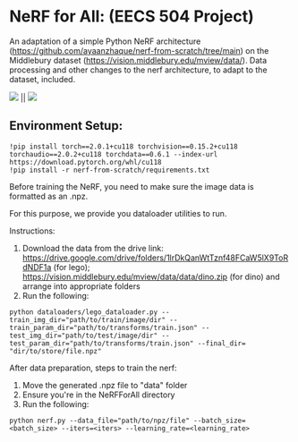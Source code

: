 # NeRF for All: (EECS 504 Project)

An adaptation of a simple Python NeRF architecture (https://github.com/ayaanzhaque/nerf-from-scratch/tree/main) on the Middlebury dataset (https://vision.middlebury.edu/mview/data/). Data processing and other changes to the nerf architecture, to adapt to the dataset, included.

![](https://github.com/anmolmansingh/NeRFForAll/blob/main/gifs/training.gif)     ||       ![](https://github.com/anmolmansingh/NeRFForAll/blob/main/gifs/depth.gif)

## Environment Setup:

```
!pip install torch==2.0.1+cu118 torchvision==0.15.2+cu118 torchaudio==2.0.2+cu118 torchdata==0.6.1 --index-url https://download.pytorch.org/whl/cu118
!pip install -r nerf-from-scratch/requirements.txt
```

Before training the NeRF, you need to make sure the image data is formatted as an .npz.

For this purpose, we provide you dataloader utilities to run.

Instructions:
1. Download the data from the drive link: https://drive.google.com/drive/folders/1lrDkQanWtTznf48FCaW5lX9ToRdNDF1a (for lego); https://vision.middlebury.edu/mview/data/data/dino.zip (for dino) and arrange into appropriate folders
2. Run the following:
```
python dataloaders/lego_dataloader.py --train_img_dir="path/to/train/image/dir" --train_param_dir="path/to/transforms/train.json" --test_img_dir="path/to/test/image/dir" --test_param_dir="path/to/transforms/train.json" --final_dir= "dir/to/store/file.npz"
```

After data preparation, steps to train the nerf:

1. Move the generated .npz file to "data" folder
2. Ensure you're in the NeRFForAll directory
3. Run the following:

```
python nerf.py --data_file="path/to/npz/file" --batch_size=<batch_size> --iters=<iters> --learning_rate=<learning_rate>
```
